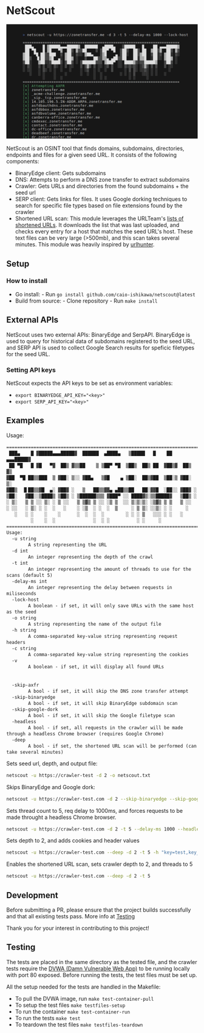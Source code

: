 # NetScout
<img src="screenshot.png">

NetScout is an OSINT tool that finds domains, subdomains, directories, endpoints and files for a given seed URL.
It consists of the following components:
- BinaryEdge client: Gets subdomains
- DNS: Attempts to perform a DNS zone transfer to extract subdomains
- Crawler: Gets URLs and directories from the found subdomains + the seed url
- SERP client: Gets links for files. It uses Google dorking techniques to search for specific file types based on file extensions found by the crawler
- Shortened URL scan: This module leverages the URLTeam's [lists of shortened URLs](https://archive.org/details/UrlteamWebCrawls). It downloads the list that was last uploaded, and checks every entry for a host that matches the seed URL's host. These text files can be very large (>500mb), and this scan takes several minutes. This module was heavily inspired by [urlhunter](https://github.com/utkusen/urlhunter). 

## Setup
### How to install
- Go install:
      - Run ```go install github.com/caio-ishikawa/netscout@latest```
- Build from source:
      - Clone repository
      - Run ```make install```

## External APIs
NetScout uses two external APIs: BinaryEdge and SerpAPI.
BinaryEdge is used to query for historical data of subdomains registered to the seed URL, and SERP API is used to collect Google Search results for speficic filetypes for the seed URL.

### Setting API keys
NetScout expects the API keys to be set as environment variables:
- ```export BINARYEDGE_API_KEY="<key>"```
- ```export SERP_API_KEY="<key>"```

## Examples 
Usage:
```
=======================================================================
 ███▄    █ ▓█████▄▄▄█████▓  ██████  ▄████▄   ▒█████   █    ██ ▄▄▄█████▓
 ██ ▀█   █ ▓█   ▀▓  ██▒ ▓▒▒██    ▒ ▒██▀ ▀█  ▒██▒  ██▒ ██  ▓██▒▓  ██▒ ▓▒
▓██  ▀█ ██▒▒███  ▒ ▓██░ ▒░░ ▓██▄   ▒▓█    ▄ ▒██░  ██▒▓██  ▒██░▒ ▓██░ ▒░
▓██▒  ▐▌██▒▒▓█  ▄░ ▓██▓ ░   ▒   ██▒▒▓▓▄ ▄██▒▒██   ██░▓▓█  ░██░░ ▓██▓ ░ 
▒██░   ▓██░░▒████▒ ▒██▒ ░ ▒██████▒▒▒ ▓███▀ ░░ ████▓▒░▒▒█████▓   ▒██▒ ░ 
░ ▒░   ▒ ▒ ░░ ▒░ ░ ▒ ░░   ▒ ▒▓▒ ▒ ░░ ░▒ ▒  ░░ ▒░▒░▒░ ░▒▓▒ ▒ ▒   ▒ ░░   
░ ░░   ░ ▒░ ░ ░  ░   ░    ░ ░▒  ░ ░  ░  ▒     ░ ▒ ▒░ ░░▒░ ░ ░     ░    
   ░   ░ ░    ░    ░      ░  ░  ░  ░        ░ ░ ░ ▒   ░░░ ░ ░   ░      
         ░    ░  ░              ░  ░ ░          ░ ░     ░              
=======================================================================
Usage:
  -u string
        A string representing the URL
  -d int
        An integer representing the depth of the crawl
  -t int
        An integer representing the amount of threads to use for the scans (default 5)
  -delay-ms int
        An integer representing the delay between requests in miliseconds
  -lock-host
        A boolean - if set, it will only save URLs with the same host as the seed
  -o string
        A string representing the name of the output file
  -h string
        A comma-separated key-value string representing request headers
  -c string
        A comma-separated key-value string representing the cookies
  -v
        A boolean - if set, it will display all found URLs


  -skip-axfr
        A bool - if set, it will skip the DNS zone transfer attempt
  -skip-binaryedge
        A bool - if set, it will skip BinaryEdge subdomain scan
  -skip-google-dork 
        A bool - if set, it will skip the Google filetype scan
  -headless
        A bool - if set, all requests in the crawler will be made through a headless Chrome browser (requires Google Chrome)
  -deep
        A bool - if set, the shortened URL scan will be performed (can take several minutes)
```

Sets seed url, depth, and output file:
```sh
netscout -u https://crawler-test -d 2 -o netscout.txt
```

Skips BinaryEdge and Google dork:
```sh
netscout -u https://crawler-test.com -d 2 --skip-binaryedge --skip-google-dork -o netscout.txt
```

Sets thread count to 5, req delay to 1000ms, and forces requests to be made throught a headless Chrome browser.
```sh
netscout -u https://crawler-test.com -d 2 -t 5 --delay-ms 1000 --headless -o netscout.txt
```

Sets depth to 2, and adds cookies and header values
```sh
netscout -u https://crawler-test.com --deep -d 2 -t 5 -h "key=test,key_two=test_2" -c "key=test,key_two=test_2"
```


Enables the shortened URL scan, sets crawler depth to 2, and threads to 5
```sh
netscout -u https://crawler-test.com --deep -d 2 -t 5
```

## Development
Before submitting a PR, please ensure that the project builds successfully and that all existing tests pass. More info at [Testing](#Testing)

Thank you for your interest in contributing to this project!

## Testing
The tests are placed in the same directory as the tested file, and the crawler tests require the [DVWA (Damn Vulnerable Web App)](https://github.com/citizen-stig/dockerdvwa/tree/master) to be running locally with port 80 exposed. 
Before running the tests, the test files must be set up.

All the setup needed for the tests are handled in the Makefile: 
- To pull the DVWA image, run ```make test-container-pull```
- To setup the test files ```make testfiles-setup```
- To run the container ```make test-container-run```
- To run the tests ```make test```
- To teardown the test files ```make testfiles-teardown```
